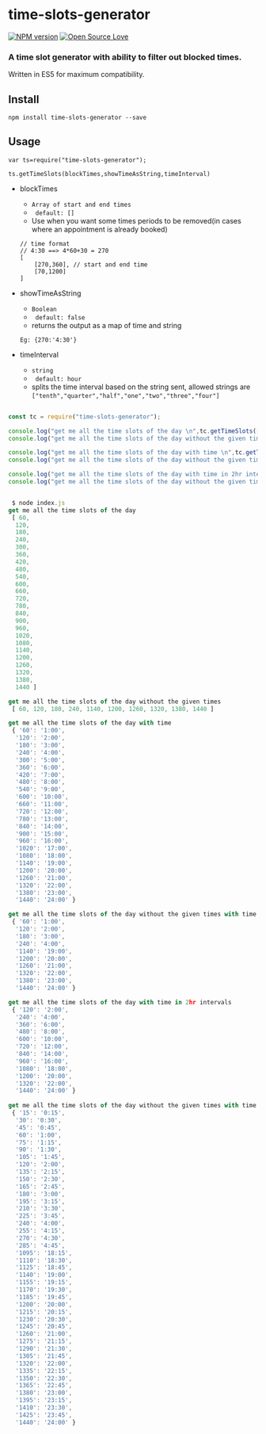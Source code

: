 # time-slots-generator
[![NPM version](https://img.shields.io/npm/v/time-slots-generator.svg)](https://www.npmjs.com/package/time-slots-generator)
[![Open Source Love](https://badges.frapsoft.com/os/mit/mit.svg?v=102)](https://github.com/ellerbrock/open-source-badge/)
### A time slot generator with ability to filter out blocked times.

Written in ES5 for maximum compatibility.

## Install
```
npm install time-slots-generator --save
```
## Usage
```
var ts=require("time-slots-generator");

ts.getTimeSlots(blockTimes,showTimeAsString,timeInterval)
```
- blockTimes 
    - `Array of start and end times` 
    - ` default: []`
    - Use when you want some times periods to be removed(in cases where an appointment is already booked)

    ```
    // time format
    // 4:30 ==> 4*60+30 = 270
    [
        [270,360], // start and end time
        [70,1200]
    ]    
    ```

- showTimeAsString 
    - `Boolean`
    - ` default: false`
    - returns  the output as a map of time and string 

     `Eg: {270:'4:30'}`


- timeInterval 
    - `string`
    - ` default: hour`
    - splits the time interval based on the string sent, allowed strings are
     `["tenth","quarter","half","one","two","three","four"]`

```javascript

const tc = require("time-slots-generator");

console.log("get me all the time slots of the day \n",tc.getTimeSlots([],false));
console.log("get me all the time slots of the day without the given times \n",tc.getTimeSlots([[300,1080]],false));

console.log("get me all the time slots of the day with time \n",tc.getTimeSlots([],true));
console.log("get me all the time slots of the day without the given times with time \n",tc.getTimeSlots([[300,1080]],true));

console.log("get me all the time slots of the day with time in 2hr intervals\n",tc.getTimeSlots([],true,"two"));
console.log("get me all the time slots of the day without the given times with time 15min intervals\n",tc.getTimeSlots([[300,1080]],true,"quarter"));


 $ node index.js
get me all the time slots of the day
 [ 60,
  120,
  180,
  240,
  300,
  360,
  420,
  480,
  540,
  600,
  660,
  720,
  780,
  840,
  900,
  960,
  1020,
  1080,
  1140,
  1200,
  1260,
  1320,
  1380,
  1440 ]

get me all the time slots of the day without the given times
 [ 60, 120, 180, 240, 1140, 1200, 1260, 1320, 1380, 1440 ]

get me all the time slots of the day with time
 { '60': '1:00',
  '120': '2:00',
  '180': '3:00',
  '240': '4:00',
  '300': '5:00',
  '360': '6:00',
  '420': '7:00',
  '480': '8:00',
  '540': '9:00',
  '600': '10:00',
  '660': '11:00',
  '720': '12:00',
  '780': '13:00',
  '840': '14:00',
  '900': '15:00',
  '960': '16:00',
  '1020': '17:00',
  '1080': '18:00',
  '1140': '19:00',
  '1200': '20:00',
  '1260': '21:00',
  '1320': '22:00',
  '1380': '23:00',
  '1440': '24:00' }

get me all the time slots of the day without the given times with time
 { '60': '1:00',
  '120': '2:00',
  '180': '3:00',
  '240': '4:00',
  '1140': '19:00',
  '1200': '20:00',
  '1260': '21:00',
  '1320': '22:00',
  '1380': '23:00',
  '1440': '24:00' }

get me all the time slots of the day with time in 2hr intervals
 { '120': '2:00',
  '240': '4:00',
  '360': '6:00',
  '480': '8:00',
  '600': '10:00',
  '720': '12:00',
  '840': '14:00',
  '960': '16:00',
  '1080': '18:00',
  '1200': '20:00',
  '1320': '22:00',
  '1440': '24:00' }
  
get me all the time slots of the day without the given times with time 15min intervals
 { '15': '0:15',
  '30': '0:30',
  '45': '0:45',
  '60': '1:00',
  '75': '1:15',
  '90': '1:30',
  '105': '1:45',
  '120': '2:00',
  '135': '2:15',
  '150': '2:30',
  '165': '2:45',
  '180': '3:00',
  '195': '3:15',
  '210': '3:30',
  '225': '3:45',
  '240': '4:00',
  '255': '4:15',
  '270': '4:30',
  '285': '4:45',
  '1095': '18:15',
  '1110': '18:30',
  '1125': '18:45',
  '1140': '19:00',
  '1155': '19:15',
  '1170': '19:30',
  '1185': '19:45',
  '1200': '20:00',
  '1215': '20:15',
  '1230': '20:30',
  '1245': '20:45',
  '1260': '21:00',
  '1275': '21:15',
  '1290': '21:30',
  '1305': '21:45',
  '1320': '22:00',
  '1335': '22:15',
  '1350': '22:30',
  '1365': '22:45',
  '1380': '23:00',
  '1395': '23:15',
  '1410': '23:30',
  '1425': '23:45',
  '1440': '24:00' }

```
